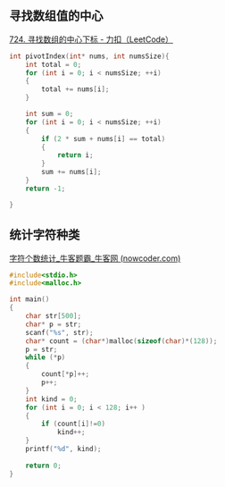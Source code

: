 ## 寻找数组值的中心

[724. 寻找数组的中心下标 - 力扣（LeetCode）](https://leetcode.cn/problems/find-pivot-index/submissions/)

```c
int pivotIndex(int* nums, int numsSize){
    int total = 0;
    for (int i = 0; i < numsSize; ++i) 
    {
        total += nums[i];
    }

    int sum = 0;
    for (int i = 0; i < numsSize; ++i)
    {
        if (2 * sum + nums[i] == total) 
        {
            return i;
        }
        sum += nums[i];
    }
    return -1;

}
```

## 统计字符种类

[字符个数统计_牛客题霸_牛客网 (nowcoder.com)](https://www.nowcoder.com/practice/eb94f6a5b2ba49c6ac72d40b5ce95f50?tpId=37&&tqId=21233&rp=1&ru=/ta/huawei&qru=/ta/huawei/question-ranking)

```c
#include<stdio.h>
#include<malloc.h>

int main()
{
    char str[500];
    char* p = str;
    scanf("%s", str);
    char* count = (char*)malloc(sizeof(char)*(128));
    p = str;
    while (*p)
    {
        count[*p]++;
        p++;
    }
    int kind = 0;
    for (int i = 0; i < 128; i++ )
    {
        if (count[i]!=0)
            kind++;
    }
    printf("%d", kind);
    
    return 0;
}
```

## 